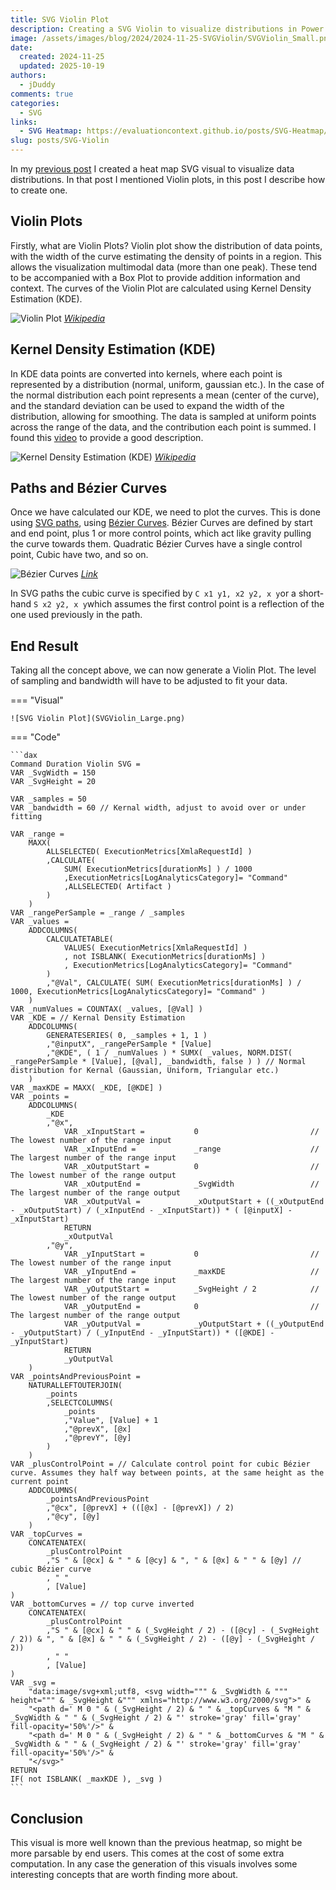 ```yaml
---
title: SVG Violin Plot
description: Creating a SVG Violin to visualize distributions in Power BI
image: /assets/images/blog/2024/2024-11-25-SVGViolin/SVGViolin_Small.png
date:
  created: 2024-11-25
  updated: 2025-10-19
authors:
  - jDuddy
comments: true
categories:
  - SVG
links:
  - SVG Heatmap: https://evaluationcontext.github.io/posts/SVG-Heatmap/
slug: posts/SVG-Violin
---
```


In my [previous post](https://evaluationcontext.github.io/posts/SVG-Heatmap/) I created a heat map SVG visual to visualize data distributions. In that post I mentioned Violin plots, in this post I describe how to create one.

## Violin Plots

Firstly, what are Violin Plots? Violin plot show the distribution of data points, with the width of the curve estimating the density of points in a region. This allows the visualization multimodal data (more than one peak). These tend to be accompanied with a Box Plot to provide addition information and context. The curves of the Violin Plot are calculated using Kernel Density Estimation (KDE).

![Violin Plot](Violin_plot.gif)
<cite>[Wikipedia](https://en.wikipedia.org/wiki/Violin_plot)</cite>

## Kernel Density Estimation (KDE)

In KDE data points are converted into kernels, where each point is represented by a distribution (normal, uniform, gaussian etc.). In the case of the normal distribution each point represents a mean (center of the curve), and the standard deviation can be used to expand the width of the distribution, allowing for smoothing. The data is sampled at uniform points across the range of the data, and the contribution each point is summed. I found this [video](https://www.youtube.com/watch?v=t1PEhjyzxLA) to provide a good description.

![Kernel Density Estimation (KDE)](KDE.png)
<cite>[Wikipedia](https://en.wikipedia.org/wiki/Kernel_density_estimation)</cite>

## Paths and Bézier Curves

Once we have calculated our KDE, we need to plot the curves. This is done using [SVG paths](https://developer.mozilla.org/en-US/docs/Web/SVG/Tutorial/Paths), using [Bézier Curves](https://developer.mozilla.org/en-US/docs/Web/SVG/Tutorial/Paths#b%C3%A9zier_curves). Bézier Curves are defined by start and end point, plus 1 or more control points, which act like gravity pulling the curve towards them. Quadratic Bézier Curves have a single control point, Cubic have two, and so on. 

![Bézier Curves](Bezier_All_anim.gif)
<cite>[Link](https://upload.wikimedia.org/wikipedia/commons/1/15/Bezier_All_anim.gif)</cite>

In SVG paths the cubic curve is specified by `C x1 y1, x2 y2, x y`or a short-hand `S x2 y2, x y`which assumes the first control point is a reflection of the one used previously in the path.

## End Result

Taking all the concept above, we can now generate a Violin Plot. The level of sampling and bandwidth will have to be adjusted to fit your data.

=== "Visual"

    ![SVG Violin Plot](SVGViolin_Large.png)

=== "Code"

    ```dax
    Command Duration Violin SVG =
    VAR _SvgWidth = 150
    VAR _SvgHeight = 20

    VAR _samples = 50
    VAR _bandwidth = 60 // Kernal width, adjust to avoid over or under fitting

    VAR _range =
        MAXX(
            ALLSELECTED( ExecutionMetrics[XmlaRequestId] )
            ,CALCULATE(
                SUM( ExecutionMetrics[durationMs] ) / 1000
                ,ExecutionMetrics[LogAnalyticsCategory]= "Command"
                ,ALLSELECTED( Artifact )
            )
        )
    VAR _rangePerSample = _range / _samples
    VAR _values =
        ADDCOLUMNS(
            CALCULATETABLE( 
                VALUES( ExecutionMetrics[XmlaRequestId] )
                , not ISBLANK( ExecutionMetrics[durationMs] )
                , ExecutionMetrics[LogAnalyticsCategory]= "Command" 
            )
            ,"@Val", CALCULATE( SUM( ExecutionMetrics[durationMs] ) / 1000, ExecutionMetrics[LogAnalyticsCategory]= "Command" )
        )
    VAR _numValues = COUNTAX( _values, [@Val] )
    VAR _KDE = // Kernal Density Estimation
        ADDCOLUMNS(
            GENERATESERIES( 0, _samples + 1, 1 )
            ,"@inputX", _rangePerSample * [Value]
            ,"@KDE", ( 1 / _numValues ) * SUMX( _values, NORM.DIST( _rangePerSample * [Value], [@val], _bandwidth, false ) ) // Normal distribution for Kernal (Gaussian, Uniform, Triangular etc.)
        )
    VAR _maxKDE = MAXX( _KDE, [@KDE] )
    VAR _points =
        ADDCOLUMNS(
            _KDE
            ,"@x",
                VAR _xInputStart =           0                         // The lowest number of the range input
                VAR _xInputEnd =             _range                    // The largest number of the range input
                VAR _xOutputStart =          0                         // The lowest number of the range output
                VAR _xOutputEnd =            _SvgWidth                 // The largest number of the range output         
                VAR _xOutputVal =            _xOutputStart + ((_xOutputEnd - _xOutputStart) / (_xInputEnd - _xInputStart)) * ( [@inputX] - _xInputStart)
                RETURN
                _xOutputVal
            ,"@y",
                VAR _yInputStart =           0                         // The lowest number of the range input
                VAR _yInputEnd =             _maxKDE                   // The largest number of the range input
                VAR _yOutputStart =          _SvgHeight / 2            // The lowest number of the range output
                VAR _yOutputEnd =            0                         // The largest number of the range output         
                VAR _yOutputVal =            _yOutputStart + ((_yOutputEnd - _yOutputStart) / (_yInputEnd - _yInputStart)) * ([@KDE] - _yInputStart)
                RETURN
                _yOutputVal
        )
    VAR _pointsAndPreviousPoint = 
        NATURALLEFTOUTERJOIN(
            _points
            ,SELECTCOLUMNS(
                _points
                ,"Value", [Value] + 1
                ,"@prevX", [@x]
                ,"@prevY", [@y]
            )
        )
    VAR _plusControlPoint = // Calculate control point for cubic Bézier curve. Assumes they half way between points, at the same height as the current point
        ADDCOLUMNS(
            _pointsAndPreviousPoint
            ,"@cx", [@prevX] + (([@x] - [@prevX]) / 2)
            ,"@cy", [@y]
        )
    VAR _topCurves =
        CONCATENATEX(
            _plusControlPoint
            ,"S " & [@cx] & " " & [@cy] & ", " & [@x] & " " & [@y] // cubic Bézier curve
            , " "
            , [Value]
    )
    VAR _bottomCurves = // top curve inverted
        CONCATENATEX(
            _plusControlPoint
            ,"S " & [@cx] & " " & (_SvgHeight / 2) - ([@cy] - (_SvgHeight / 2)) & ", " & [@x] & " " & (_SvgHeight / 2) - ([@y] - (_SvgHeight / 2))
            , " "
            , [Value]
    )
    VAR _svg =
        "data:image/svg+xml;utf8, <svg width=""" & _SvgWidth & """ height=""" & _SvgHeight &""" xmlns="http://www.w3.org/2000/svg">" &
        "<path d=' M 0 " & (_SvgHeight / 2) & " " & _topCurves & "M " & _SvgWidth & " " & (_SvgHeight / 2) & "' stroke='gray' fill='gray' fill-opacity='50%'/>" &
        "<path d=' M 0 " & (_SvgHeight / 2) & " " & _bottomCurves & "M " & _SvgWidth & " " & (_SvgHeight / 2) & "' stroke='gray' fill='gray' fill-opacity='50%'/>" &
        "</svg>"
    RETURN
    IF( not ISBLANK( _maxKDE ), _svg )
    ```

## Conclusion

This visual is more well known than the previous heatmap, so might be more parsable by end users. This comes at the cost of some extra computation. In any case the generation of this visuals involves some interesting concepts that are worth finding more about.